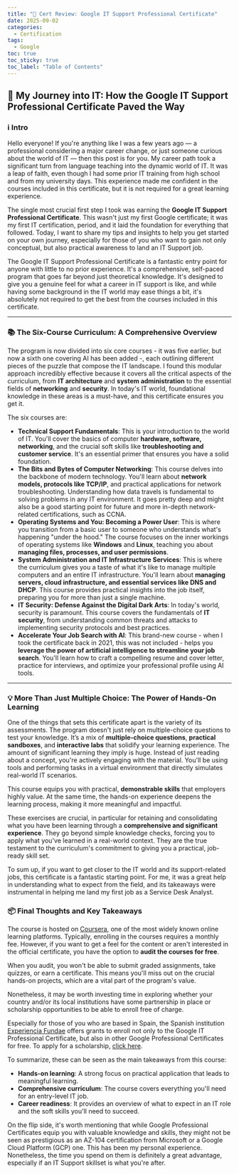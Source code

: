 ```yaml
---
title: "🏅 Cert Review: Google IT Support Professional Certificate"
date: 2025-09-02
categories:
  - Certification
tags:
  - Google
toc: true
toc_sticky: true
toc_label: "Table of Contents"
---
```


## 🚀 My Journey into IT: How the Google IT Support Professional Certificate Paved the Way 

### ℹ️ Intro 

Hello everyone! If you're anything like I was a few years ago — a professional considering a major career change, or just someone curious about the world of IT — then this post is for you. My career path took a significant turn from language teaching into the dynamic world of IT. It was a leap of faith, even though I had some prior IT training from high school and from my university days. This experience made me confident in the courses included in this certificate, but it is not required for a great learning experience.

The single most crucial first step I took was earning the **Google IT Support Professional Certificate**. This wasn't just my first Google certificate; it was my first IT certification, period, and it laid the foundation for everything that followed. Today, I want to share my tips and insights to help you get started on your own journey, especially for those of you who want to gain not only conceptual, but also practical awareness to land an IT Support job.

The Google IT Support Professional Certificate is a fantastic entry point for anyone with little to no prior experience. It's a comprehensive, self-paced program that goes far beyond just theoretical knowledge. It's designed to give you a genuine feel for what a career in IT support is like, and while having some background in the IT world may ease things a bit, it's absolutely not required to get the best from the courses included in this certificate.

---

### 📚 The Six-Course Curriculum: A Comprehensive Overview

The program is now divided into six core courses - it was five earlier, but now a sixth one covering AI has been added -, each outlining different pieces of the puzzle that compose the IT landscape. I found this modular approach incredibly effective because it covers all the critical aspects of the curriculum, from **IT architecture** and **system administration** to the essential fields of **networking** and **security**. In today's IT world, foundational knowledge in these areas is a must-have, and this certificate ensures you get it.

The six courses are:

* **Technical Support Fundamentals**: This is your introduction to the world of IT. You'll cover the basics of computer **hardware, software, networking**, and the crucial soft skills like **troubleshooting and customer service**. It's an essential primer that ensures you have a solid foundation.
* **The Bits and Bytes of Computer Networking**: This course delves into the backbone of modern technology. You'll learn about **network models, protocols like TCP/IP**, and practical applications for network troubleshooting. Understanding how data travels is fundamental to solving problems in any IT environment. It goes pretty deep and might also be a good starting point for future and more in-depth network-related certifications, such as CCNA.
* **Operating Systems and You: Becoming a Power User**: This is where you transition from a basic user to someone who understands what's happening "under the hood." The course focuses on the inner workings of operating systems like **Windows** and **Linux**, teaching you about **managing files, processes, and user permissions**.
* **System Administration and IT Infrastructure Services**: This is where the curriculum gives you a taste of what it's like to manage multiple computers and an entire IT infrastructure. You'll learn about **managing servers, cloud infrastructure, and essential services like DNS and DHCP**. This course provides practical insights into the job itself, preparing you for more than just a single machine.
* **IT Security: Defense Against the Digital Dark Arts**: In today's world, security is paramount. This course covers the fundamentals of **IT security**, from understanding common threats and attacks to implementing security protocols and best practices.
* **Accelerate Your Job Search with AI**: This brand-new course - when I took the certificate back in 2021, this was not included - helps you **leverage the power of artificial intelligence to streamline your job search**. You'll learn how to craft a compelling resume and cover letter, practice for interviews, and optimize your professional profile using AI tools.

---

### 💡 More Than Just Multiple Choice: The Power of Hands-On Learning 

One of the things that sets this certificate apart is the variety of its assessments. The program doesn't just rely on multiple-choice questions to test your knowledge. It’s a mix of **multiple-choice questions**, **practical sandboxes**, and **interactive labs** that solidify your learning experience. The amount of significant learning they imply is huge. Instead of just reading about a concept, you're actively engaging with the material. You'll be using tools and performing tasks in a virtual environment that directly simulates real-world IT scenarios.

This course equips you with practical, **demonstrable skills** that employers highly value. At the same time, the hands-on experience deepens the learning process, making it more meaningful and impactful.

These exercises are crucial, in particular for retaining and consolidating what you have been learning through a **comprehensive and significant experience**. They go beyond simple knowledge checks, forcing you to apply what you've learned in a real-world context. They are the true testament to the curriculum's commitment to giving you a practical, job-ready skill set.

To sum up, if you want to get closer to the IT world and its support-related jobs, this certificate is a fantastic starting point. For me, it was a great help in understanding what to expect from the field, and its takeaways were instrumental in helping me land my first job as a Service Desk Analyst.

### 📦 Final Thoughts and Key Takeaways

The course is hosted on [Coursera](https://www.coursera.org/professional-certificates/google-it-support), one of the most widely known online learning platforms. Typically, enrolling in the courses requires a monthly fee. However, if you want to get a feel for the content or aren't interested in the official certificate, you have the option to **audit the courses for free**.

When you audit, you won't be able to submit graded assignments, take quizzes, or earn a certificate. This means you'll miss out on the crucial hands-on projects, which are a vital part of the program's value.

Nonetheless, it may be worth investing time in exploring whether your country and/or its local institutions have some partnership in place or scholarship opportunities to be able to enroll free of charge.

Especially for those of you who are based in Spain, the Spanish institution [Experiencia Fundae](https://experienciafundae.es/) offers grants to enroll not only to the Google IT Professional Certificate, but also in other Google Professional Certificates for free. To apply for a scholarship, [click here](https://experienciafundae.es/beca-google).

To summarize, these can be seen as the main takeaways from this course: 
- **Hands-on learning**: A strong focus on practical application that leads to meaningful learning.
- **Comprehensive curriculum**: The course covers everything you'll need for an entry-level IT job.
- **Career readiness**: It provides an overview of what to expect in an IT role and the soft skills you'll need to succeed.

On the flip side, it's worth mentioning that while Google Professional Certificates equip you with valuable knowledge and skills, they might not be seen as prestigious as an AZ-104 certification from Microsoft or a Google Cloud Platform (GCP) one. This has been my personal experience. Nonetheless, the time you spend on them is definitely a great advantage, especially if an IT Support skillset is what you're after.
